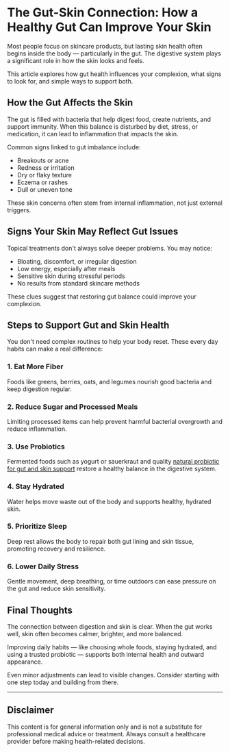 # The Gut-Skin Connection: How a Healthy Gut Can Improve Your Skin

Most people focus on skincare products, but lasting skin health often begins inside the body — particularly in the gut. The digestive system plays a significant role in how the skin looks and feels.

This article explores how gut health influences your complexion, what signs to look for, and simple ways to support both.

## How the Gut Affects the Skin

The gut is filled with bacteria that help digest food, create nutrients, and support immunity. When this balance is disturbed by diet, stress, or medication, it can lead to inflammation that impacts the skin.

Common signs linked to gut imbalance include:

- Breakouts or acne  
- Redness or irritation  
- Dry or flaky texture  
- Eczema or rashes  
- Dull or uneven tone

These skin concerns often stem from internal inflammation, not just external triggers.

## Signs Your Skin May Reflect Gut Issues

Topical treatments don't always solve deeper problems. You may notice:

- Bloating, discomfort, or irregular digestion  
- Low energy, especially after meals  
- Sensitive skin during stressful periods  
- No results from standard skincare methods

These clues suggest that restoring gut balance could improve your complexion.

## Steps to Support Gut and Skin Health

You don't need complex routines to help your body reset. These every day habits can make a real difference:

### 1. Eat More Fiber

Foods like greens, berries, oats, and legumes nourish good bacteria and keep digestion regular.

### 2. Reduce Sugar and Processed Meals

Limiting processed items can help prevent harmful bacterial overgrowth and reduce inflammation.

### 3. Use Probiotics

Fermented foods such as yogurt or sauerkraut and quality [natural probiotic for gut and skin support](https://primebiomenow.com) restore a healthy balance in the digestive system.

### 4. Stay Hydrated

Water helps move waste out of the body and supports healthy, hydrated skin.

### 5. Prioritize Sleep

Deep rest allows the body to repair both gut lining and skin tissue, promoting recovery and resilience.

### 6. Lower Daily Stress

Gentle movement, deep breathing, or time outdoors can ease pressure on the gut and reduce skin sensitivity.

## Final Thoughts

The connection between digestion and skin is clear. When the gut works well, skin often becomes calmer, brighter, and more balanced.

Improving daily habits — like choosing whole foods, staying hydrated, and using a trusted probiotic — supports both internal health and outward appearance.

Even minor adjustments can lead to visible changes. Consider starting with one step today and building from there.

---

## Disclaimer

This content is for general information only and is not a substitute for professional medical advice or treatment. Always consult a healthcare provider before making health-related decisions.
